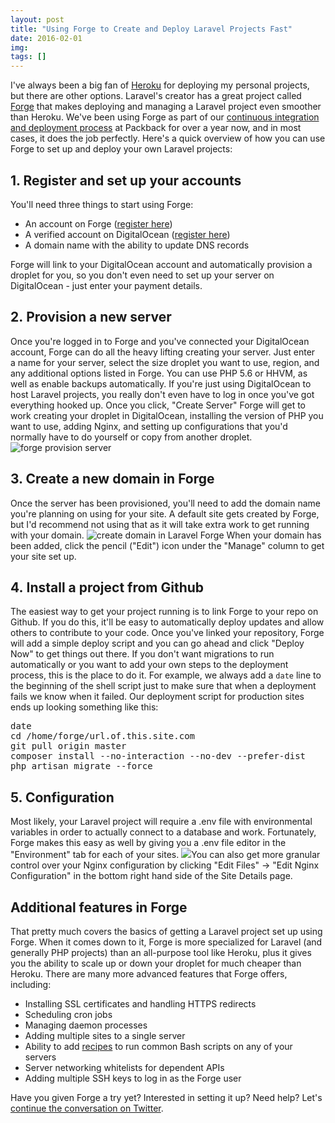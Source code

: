 ```yaml
---
layout: post
title: "Using Forge to Create and Deploy Laravel Projects Fast"
date: 2016-02-01
img: 
tags: []
---
```

I've always been a big fan of [Heroku](https://www.heroku.com/) for deploying my personal projects, but there are other options. Laravel's creator has a great project called [Forge](https://forge.laravel.com/) that makes deploying and managing a Laravel project even smoother than Heroku. We've been using Forge as part of our [continuous integration and deployment process](http://www.karllhughes.com/2015/continuous-integration/) at Packback for over a year now, and in most cases, it does the job perfectly. Here's a quick overview of how you can use Forge to set up and deploy your own Laravel projects:

## 1\. Register and set up your accounts

You'll need three things to start using Forge:

*   An account on Forge ([register here](https://forge.laravel.com/auth/register))
*   A verified account on DigitalOcean ([register here](https://m.do.co/c/6534184ea9d0))
*   A domain name with the ability to update DNS records

Forge will link to your DigitalOcean account and automatically provision a droplet for you, so you don't even need to set up your server on DigitalOcean - just enter your payment details.

## 2. Provision a new server

Once you're logged in to Forge and you've connected your DigitalOcean account, Forge can do all the heavy lifting creating your server. Just enter a name for your server, select the size droplet you want to use, region, and any additional options listed in Forge. You can use PHP 5.6 or HHVM, as well as enable backups automatically. If you're just using DigitalOcean to host Laravel projects, you really don't even have to log in once you've got everything hooked up. Once you click, "Create Server" Forge will get to work creating your droplet in DigitalOcean, installing the version of PHP you want to use, adding Nginx, and setting up configurations that you'd normally have to do yourself or copy from another droplet. ![forge provision server](https://i.imgur.com/a5CutMz.png)

## 3\. Create a new domain in Forge

Once the server has been provisioned, you'll need to add the domain name you're planning on using for your site. A default site gets created by Forge, but I'd recommend not using that as it will take extra work to get running with your domain. ![create domain in Laravel Forge](https://i.imgur.com/hAW66UM.png) When your domain has been added, click the pencil ("Edit") icon under the "Manage" column to get your site set up.

## 4. Install a project from Github

The easiest way to get your project running is to link Forge to your repo on Github. If you do this, it'll be easy to automatically deploy updates and allow others to contribute to your code. Once you've linked your repository, Forge will add a simple deploy script and you can go ahead and click "Deploy Now" to get things out there. If you don't want migrations to run automatically or you want to add your own steps to the deployment process, this is the place to do it. For example, we always add a `date` line to the beginning of the shell script just to make sure that when a deployment fails we know when it failed. Our deployment script for production sites ends up looking something like this:

<pre>date
cd /home/forge/url.of.this.site.com
git pull origin master
composer install --no-interaction --no-dev --prefer-dist
php artisan migrate --force</pre>

## 5\. Configuration

Most likely, your Laravel project will require a .env file with environmental variables in order to actually connect to a database and work. Fortunately, Forge makes this easy as well by giving you a .env file editor in the "Environment" tab for each of your sites. ![](https://i.imgur.com/hUPdDA3.png)You can also get more granular control over your Nginx configuration by clicking "Edit Files" -> "Edit Nginx Configuration" in the bottom right hand side of the Site Details page.

## Additional features in Forge

That pretty much covers the basics of getting a Laravel project set up using Forge. When it comes down to it, Forge is more specialized for Laravel (and generally PHP projects) than an all-purpose tool like Heroku, plus it gives you the ability to scale up or down your droplet for much cheaper than Heroku. There are many more advanced features that Forge offers, including:

*   Installing SSL certificates and handling HTTPS redirects
*   Scheduling cron jobs
*   Managing daemon processes
*   Adding multiple sites to a single server
*   Ability to add [recipes](https://forge.laravel.com/recipes) to run common Bash scripts on any of your servers
*   Server networking whitelists for dependent APIs
*   Adding multiple SSH keys to log in as the Forge user

Have you given Forge a try yet? Interested in setting it up? Need help? Let's [continue the conversation on Twitter](https://twitter.com/karllhughes).
